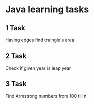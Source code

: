 # Java learning tasks

## 1 Task
Having edges find traingle's area
## 2 Task
Check if given year is leap year
## 3 Task
Find Armstrong numbers from 100 till n
